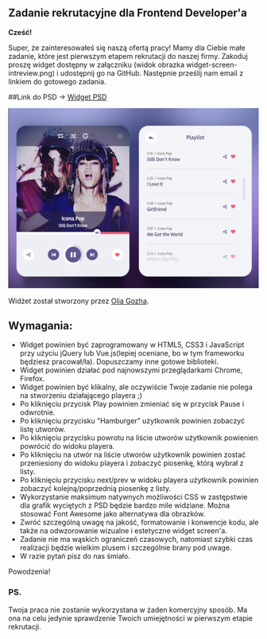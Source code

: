 ## Zadanie rekrutacyjne dla Frontend Developer'a

**Cześć!**

Super, że zainteresowałeś się naszą ofertą pracy! Mamy dla Ciebie małe zadanie, które jest pierwszym etapem rekrutacji do naszej firmy. 
Zakoduj proszę widget dostępny w załączniku (widok obrazka widget-screen-intreview.png) i udostępnij go na GitHub. Następnie prześlij nam email z linkiem do gotowego zadania. 

##Link do PSD -> <a href="player.zip">Widget PSD</a>

![Widget Screen](widget-screen-intreview.png "Widget Screen")

Widżet został stworzony przez <a href="https://dribbble.com/OliaGozha">Olia Gozha</a>. 

## Wymagania:
* Widget powinien być zaprogramowany w HTML5, CSS3 i JavaScript przy użyciu jQuery lub Vue.js(lepiej oceniane, bo w tym frameworku będziesz pracował/ła). Dopuszczamy inne gotowe biblioteki.
* Widget powinien działać pod najnowszymi przeglądarkami Chrome, Firefox.
* Widget powinien być klikalny, ale oczywiście Twoje zadanie nie polega na stworzeniu działającego playera ;)
* Po kliknięciu przycisk Play powinien zmieniać się w przycisk Pause i odwrotnie.
* Po kliknięciu przycisku "Hamburger" użytkownik powinien zobaczyć listę utworów.
* Po kliknięciu przycisku powrotu na liście utworów użytkownik powienien powrócić do widoku playera.
* Po kliknięciu na utwór na liście utworów użytkownik powinien zostać przeniesiony do widoku playera i zobaczyć piosenkę, którą wybrał z listy.
* Po kliknięciu przycisku next/prev w widoku playera użytkownik powinien zobaczyć kolejną/poprzednią piosenkę z listy.
* Wykorzystanie maksimum natywnych możliwości CSS w zastępstwie dla grafik wyciętych z PSD będzie bardzo mile widziane. Można stosować Font Awesome jako alternatywa dla obrazków.
* Zwróć szczególną uwagę na jakość, formatowanie i konwencje kodu, ale także na odwzorowanie wizualne i estetyczne widget screen'a.
* Zadanie nie ma wąskich ograniczeń czasowych, natomiast szybki czas realizacji będzie wielkim plusem i szczególnie brany pod uwage.
* W razie pytań pisz do nas śmiało.

Powodzenia!

### PS.
Twoja praca nie zostanie wykorzystana w żaden komercyjny sposób. Ma ona na celu jedynie sprawdzenie Twoich umiejętności w pierwszym etapie rekrutacji.
